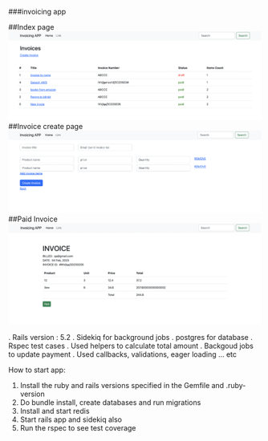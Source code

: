 ###invoicing app

##Index page
![Invoice create page](https://raw.githubusercontent.com/CrawlFeeds/invoicing/master/img01.png)
##Invoice create page
![Invoice create page](https://raw.githubusercontent.com/CrawlFeeds/invoicing/master/02.png)
##Paid Invoice
![Invoice create page](https://raw.githubusercontent.com/CrawlFeeds/invoicing/master/03.png)

. Rails version : 5.2
. Sidekiq for background jobs
. postgres for database
. Rspec test cases
. Used helpers to calculate total amount 
. Backgoud jobs to update payment
. Used callbacks, validations, eager loading ... etc

How to start app:
1. Install the ruby and rails versions specified in the Gemfile and .ruby-version
2. Do bundle install, create databases and run migrations
3. Install and start redis
4. Start rails app and sidekiq also
5. Run the rspec to see test coverage

